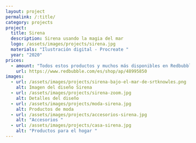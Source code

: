 ```yaml
---
layout: project
permalink: /:title/
category: projects
project:
  title: Sirena
  description: Sirena usando la magia del mar
  logo: /assets/images/projects/sirena.jpg
  materials: "Ilustración digital - Procreate "
  year: "2020"
prices:
  - amount: "Todos estos productos y muchos más disponibles en Redbubble "
    url: https://www.redbubble.com/es/shop/ap/48995850
images:
  - url: /assets/images/projects/sirena-bajo-el-mar-de-srtknowles.png
    alt: Imagen del diseño Sirena
  - url: /assets/images/projects/sirena-zoom.jpg
    alt: Detalles del diseño
  - url: /assets/images/projects/moda-sirena.jpg
    alt: Productos de moda
  - url: /assets/images/projects/accesorios-sirena.jpg
    alt: "Accesorios "
  - url: /assets/images/projects/casa-sirena.jpg
    alt: "Productos para el hogar "
---
```

